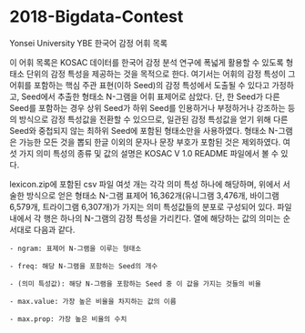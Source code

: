 # 2018-Bigdata-Contest
Yonsei University YBE
한국어 감정 어휘 목록



이 어휘 목록은 KOSAC 데이터를 한국어 감정 분석 연구에 폭넓게 활용할 수 있도록 형태소 단위의 감정 특성을 제공하는 것을 목적으로 한다. 여기서는 어휘의 감정 특성이 그 어휘를 포함하는 핵심 주관 표현(이하 Seed)의 감정 특성에서 도출될 수 있다고 가정하고, Seed에서 추출한 형태소 N-그램을 어휘 표제어로 삼았다. 단, 한 Seed가 다른 Seed를 포함하는 경우 상위 Seed가 하위 Seed를 인용하거나 부정하거나 강조하는 등의 방식으로 감정 특성값을 전환할 수 있으므로, 일관된 감정 특성값을 얻기 위해 다른 Seed와 중첩되지 않는 최하위 Seed에 포함된 형태소만을 사용하였다. 형태소 N-그램은 가능한 모든 것을 뽑되 한글 이외의 문자나 문장 부호가 포함된 것은 제외하였다. 여섯 가지 의미 특성의 종류 및 값의 설명은 KOSAC V 1.0 README 파일에서 볼 수 있다. 



lexicon.zip에 포함된 csv 파일 여섯 개는 각각 의미 특성 하나에 해당하며, 위에서 서술한 방식으로 얻은 형태소 N-그램 표제어 16,362개(유니그램 3,476개, 바이그램 6,579개, 트라이그램 6,307개)가 가지는 의미 특성값들의 분포로 구성되어 있다. 파일 내에서 각 행은 하나의 N-그램의 감정 특성을 가리킨다. 열에 해당하는 값의 의미는 순서대로 다음과 같다.



	- ngram: 표제어 N-그램을 이루는 형태소

	- freq: 해당 N-그램을 포함하는 Seed의 개수

	- (의미 특성값): 해당 N-그램을 포함하는 Seed 중 이 값을 가지는 것들의 비율

	- max.value: 가장 높은 비율을 차지하는 값의 이름

	- max.prop: 가장 높은 비율의 수치
